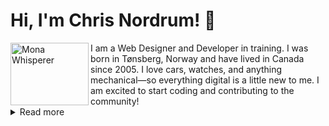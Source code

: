 # Hi, I'm Chris Nordrum! 👋
<img align="left" width="125" height="100" alt="Mona Whisperer" src="https://github.com/images/mona-whisper.gif"/>
I am a Web Designer and Developer in training. I was born in Tønsberg, Norway and have lived in Canada since 2005. I love cars, watches, and anything mechanical—so everything digital is a little new to me. I am excited to start coding and contributing to the community!
<details>
  <summary>Read more</summary>
  <br>
  
- 🔭 I’m currently working on my Interactive Design Diploma at SAIT.
- 🌱 I’m currently learning HTML5, CSS, JavaScript, and Version Control.
- 📫 How to reach me: [@nordrumdesigns](https://www.instagram.com/nordrumdesigns/)
- 🌐 My portfolio:
  
</details>

<!--
**NordrumDesigns/NordrumDesigns** is a ✨ _special_ ✨ repository because its `README.md` (this file) appears on your GitHub profile.

Here are some ideas to get you started:

- 🔭 I’m currently working on ...
- 🌱 I’m currently learning ...
- 👯 I’m looking to collaborate on ...
- 🤔 I’m looking for help with ...
- 💬 Ask me about ...
- 📫 How to reach me: ...
- 😄 Pronouns: ...
- ⚡ Fun fact: ...
-->

